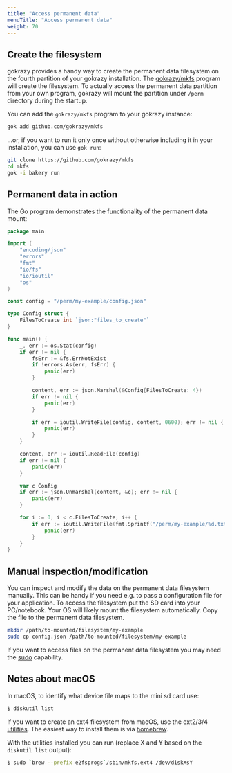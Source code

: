 ```yaml
---
title: "Access permanent data"
menuTitle: "Access permanent data"
weight: 70
---
```


## Create the filesystem

gokrazy provides a handy way to create the permanent data filesystem on the fourth partition of your gokrazy installation.
The [gokrazy/mkfs](https://github.com/gokrazy/mkfs) program will create the filesystem.
To actually access the permanent data partition from your own program, gokrazy will mount the partition under `/perm` directory during the startup.

You can add the `gokrazy/mkfs` program to your gokrazy instance:

```bash
gok add github.com/gokrazy/mkfs
```

…or, if you want to run it only once without otherwise including it in your
installation, you can use `gok run`:

```bash
git clone https://github.com/gokrazy/mkfs
cd mkfs
gok -i bakery run
```

## Permanent data in action

The Go program demonstrates the functionality of the permanent data mount:

```go
package main

import (
	"encoding/json"
	"errors"
	"fmt"
	"io/fs"
	"io/ioutil"
	"os"
)

const config = "/perm/my-example/config.json"

type Config struct {
	FilesToCreate int `json:"files_to_create"`
}

func main() {
	_, err := os.Stat(config)
	if err != nil {
		fsErr := &fs.ErrNotExist
		if !errors.As(err, fsErr) {
			panic(err)
		}

		content, err := json.Marshal(&Config{FilesToCreate: 4})
		if err != nil {
			panic(err)
		}

		if err = ioutil.WriteFile(config, content, 0600); err != nil {
			panic(err)
		}
	}

	content, err := ioutil.ReadFile(config)
	if err != nil {
		panic(err)
	}

	var c Config
	if err := json.Unmarshal(content, &c); err != nil {
		panic(err)
	}

	for i := 0; i < c.FilesToCreate; i++ {
		if err := ioutil.WriteFile(fmt.Sprintf("/perm/my-example/%d.txt", i), []byte("gokrazy rocks"), 0600); err != nil {
			panic(err)
		}
	}
}

```

## Manual inspection/modification

You can inspect and modify the data on the permanent data filesystem manually.
This can be handy if you need e.g. to pass a configuration file for your application.
To access the filesystem put the SD card into your PC/notebook. Your OS will likely mount the filesystem automatically.
Copy the file to the permanent data filesystem.

```bash
mkdir /path/to-mounted/filesystem/my-example
sudo cp config.json /path/to-mounted/filesystem/my-example
```

If you want to access files on the permanent data filesystem you may need the [sudo](https://en.wikipedia.org/wiki/Sudo) capability.

## Notes about macOS

In macOS, to identify what device file maps to the mini sd card use:

```bash
$ diskutil list
```

If you want to create an ext4 filesystem from macOS, use the ext2/3/4 [utilities](https://e2fsprogs.sourceforge.net/).
The easiest way to install them is via [homebrew](https://formulae.brew.sh/formula/e2fsprogs#default).

With the utilities installed you can run (replace X and Y based on the <code>diskutil list</code> output):

```bash
$ sudo `brew --prefix e2fsprogs`/sbin/mkfs.ext4 /dev/diskXsY
```
